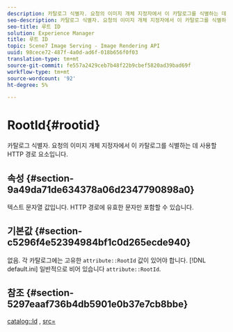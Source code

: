```yaml
---
description: 카탈로그 식별자. 요청의 이미지 개체 지정자에서 이 카탈로그를 식별하는 데 사용할 HTTP 경로 요소입니다.
seo-description: 카탈로그 식별자. 요청의 이미지 개체 지정자에서 이 카탈로그를 식별하는 데 사용할 HTTP 경로 요소입니다.
seo-title: 루트 ID
solution: Experience Manager
title: 루트 ID
topic: Scene7 Image Serving - Image Rendering API
uuid: 98cece72-487f-4a0d-ad6f-018b656f0f03
translation-type: tm+mt
source-git-commit: fe557a2429ceb7b48f22b9cbef5820ad39bad69f
workflow-type: tm+mt
source-wordcount: '92'
ht-degree: 5%

---
```



# RootId{#rootid}

카탈로그 식별자. 요청의 이미지 개체 지정자에서 이 카탈로그를 식별하는 데 사용할 HTTP 경로 요소입니다.

## 속성 {#section-9a49da71de634378a06d2347790898a0}

텍스트 문자열 값입니다. HTTP 경로에 유효한 문자만 포함할 수 있습니다.

## 기본값 {#section-c5296f4e52394984bf1c0d265ecde940}

없음. 각 카탈로그에는 고유한 `attribute::RootId` 값이 있어야 합니다. [!DNL default.ini] 일반적으로 비어 있습니다 `attribute::RootId`.

## 참조 {#section-5297eaaf736b4db5901e0b37e7cb8bbe}

[catalog::Id](/help/aem-is-ir-api/is-api/image-catalog/image-serving-api-ref/c-image-catalog-reference/c-image-svg-data-reference/c-image-data-reference/r-id-cat.md) ,  [src=](../../../../../is-api/http-ref/image-serving-api-ref/c-http-protocol-reference/c-command-reference/r-src.md#reference-f6506637778c4c69bf106a7924a91ab1)
